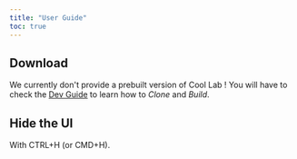 ```yaml
---
title: "User Guide"
toc: true
---
```


## Download

We currently don't provide a prebuilt version of Cool Lab ! You will have to check the [Dev Guide](../dev-guide) to learn how to *Clone* and *Build*.

## Hide the UI

With CTRL+H (or CMD+H).